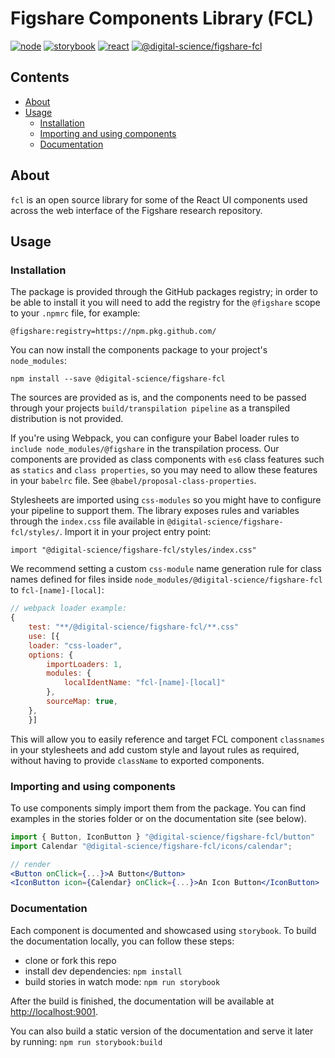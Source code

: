 # Figshare Components Library (FCL)

[![][node]][node-url]
[![][storybook]][storybook-url]
[![][react]][react-url]
[![][ui]][ui-url]


## Contents
* [About](#about)
* [Usage](#usage)
  * [Installation](#installation)
  * [Importing and using components](#importing-and-using-components)
  * [Documentation](#documentation)


## About
`fcl` is an open source library for some of the React UI components used across the web interface of the Figshare research repository.


## Usage

### Installation

The package is provided through the GitHub packages registry; in order to be able to install it you will need to add the registry for the `@figshare` scope to your `.npmrc` file, for example:

```
@figshare:registry=https://npm.pkg.github.com/
```

You can now install the components package to your project's `node_modules`:
```
npm install --save @digital-science/figshare-fcl
```

The sources are provided as is, and the components need to be passed through your projects `build/transpilation pipeline` as a transpiled distribution is not provided.

If you're using Webpack, you can configure your Babel loader rules to `include node_modules/@figshare` in the transpilation process. Our components are provided as class components with `es6` class features such as `statics` and `class properties`, so you may need to allow these features in your `babelrc` file. See `@babel/proposal-class-properties`.

Stylesheets are imported using `css-modules` so you might have to configure your pipeline to support them. The library exposes rules and variables through the `index.css` file available in `@digital-science/figshare-fcl/styles/`. Import it in your project entry point:

```
import "@digital-science/figshare-fcl/styles/index.css"
```

We recommend setting a custom `css-module` name generation rule for class names defined for files inside `node_modules/@digital-science/figshare-fcl` to `fcl-[name]-[local]`:

```js
// webpack loader example:
{
    test: "**/@digital-science/figshare-fcl/**.css"
    use: [{
    loader: "css-loader",
    options: {
        importLoaders: 1,
        modules: {
            localIdentName: "fcl-[name]-[local]" 
        },
        sourceMap: true,
    },
    }]
```

This will allow you to easily reference and target FCL component `classnames` in your stylesheets and add custom style and layout rules as required, without having to provide `className` to exported components.


### Importing and using components
To use components simply import them from the package. You can find examples in the stories folder or on the documentation site (see below).

```jsx
import { Button, IconButton } "@digital-science/figshare-fcl/button"
import Calendar "@digital-science/figshare-fcl/icons/calendar";

// render
<Button onClick={...}>A Button</Button>
<IconButton icon={Calendar} onClick={...}>An Icon Button</IconButton>
```

### Documentation

Each component is documented and showcased using `storybook`. To build the documentation locally, you can follow these steps:
- clone or fork this repo
- install dev dependencies: `npm install`
- build stories in watch mode: `npm run storybook`

After the build is finished, the documentation will be available at [http://localhost:9001](http://localhost:9001).

You can also build a static version of the documentation and serve it later by running: `npm run storybook:build`


[node]: https://img.shields.io/badge/node-12.x.x-darkorange?logo=node.js "node"
[node-url]: https://nodejs.org/en/

[react]: https://img.shields.io/badge/react-16.x.x-darkorange?logo=react "react"
[react-url]: https://reactjs.org/

[storybook]: https://img.shields.io/badge/storybook-6.x.x-darkgreen?logo=storybook "storybook"
[storybook-url]: https://storybook.js.org/

[ui]: https://img.shields.io/badge/-%40figshare%2Ffcl-blue?logo=npm "@digital-science/figshare-fcl"
[ui-url]: https://github.com/digital-science/figshare-fcl/packages/1
